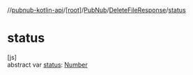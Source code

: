 //[pubnub-kotlin-api](../../../../index.md)/[[root]](../../index.md)/[PubNub](../index.md)/[DeleteFileResponse](index.md)/[status](status.md)

# status

[js]\
abstract var [status](status.md): [Number](https://kotlinlang.org/api/latest/jvm/stdlib/kotlin/-number/index.html)
